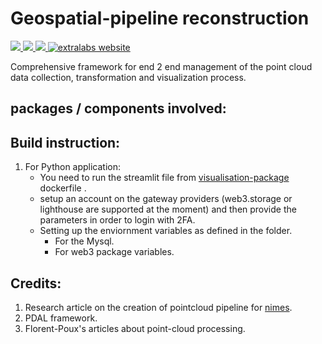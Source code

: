 # Geospatial-pipeline reconstruction

<p align="left">
    <a href="https://github.com/https://github.com/The-Extra-Project/pipeline-point-cloud-recostruction.git/LICENSE.md" alt="License">
        <img src="https://img.shields.io/badge/license-MIT-green" />
    </a>
    <a href="https://github.com/The-Extra-Project/pipeline-point-cloud-recostruction/releases/" alt="Release">
        <img src="https://img.shields.io/github/v/release/The-Extra-Project/pipeline-point-cloud-recostruction?display_name=tag" />
    </a>
    <a href="https://github.com/The-Extra-Project/pipeline-point-cloud-recostruction/actions/workflows/build.yml" alt="Tests">
        <img src="https://github.com/The-Extra-Project/pipeline-point-cloud-recostruction/actions/workflows/build.yml/badge.svg" />
    </a>
    <a href="https://extralabs.xyz/">
        <img alt="extralabs website" src="https://img.shields.io/badge/website-extralabs.xyz-green">
    </a>
</p>

Comprehensive framework for end 2 end management of the point cloud data collection, transformation and visualization process.


## packages / components involved: 


## Build instruction: 

1. For Python application: 
    - You need to run the streamlit file from [visualisation-package](./packages/viz/vizualization-py/) dockerfile .
    - setup an account on the gateway providers (web3.storage or lighthouse are supported at the moment) and then provide the parameters in order to login with 2FA.
    - Setting up the enviornment variables as defined in the folder.
        - For the Mysql. 
        - For web3 package variables. 

## Credits:
1. Research article on the creation of pointcloud pipeline for [nimes](https://github.com/bertt/nimes).
2. PDAL framework.
3. Florent-Poux's articles about point-cloud processing.